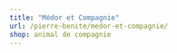 ```yaml
---
title: "Médor et Compagnie"
url: /pierre-benite/medor-et-compagnie/
shop: animal de compagnie
---
```

